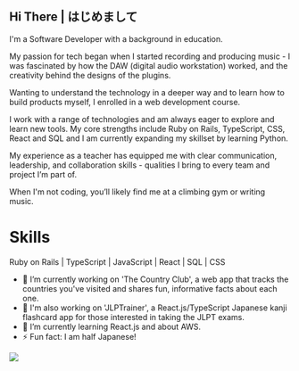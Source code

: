 ## Hi There | はじめまして

I'm a Software Developer with a background in education. 

My passion for tech began when I started recording and producing music - I was fascinated by how the DAW (digital audio workstation) worked, and the creativity behind the designs of the plugins. 

Wanting to understand the technology in a deeper way and to learn how to build products myself, I enrolled in a web development course. 

I work with a range of technologies and am always eager to explore and learn new tools. My core strengths include Ruby on Rails, TypeScript, CSS, React and SQL and I am currently expanding my skillset by learning Python.

My experience as a teacher has equipped me with clear communication, leadership, and collaboration skills - qualities I bring to every team and project I’m part of.

When I'm not coding, you’ll likely find me at a climbing gym or writing music.

# Skills
Ruby on Rails | TypeScript | JavaScript | React | SQL | CSS 

- 🔭 I’m currently working on 'The Country Club', a web app that tracks the countries you've visited and shares fun, informative facts about each one.
- 🔭 I'm also working on 'JLPTrainer', a React.js/TypeScript Japanese kanji flashcard app for those interested in taking the JLPT exams. 
- 🌱 I’m currently learning React.js and about AWS.
- ⚡ Fun fact: I am half Japanese!

<img src="https://github-readme-stats.vercel.app/api/top-langs/?username=HenzaT"/>
<!--
**HenzaT/HenzaT** is a ✨ _special_ ✨ repository because its `README.md` (this file) appears on your GitHub profile.

Here are some ideas to get you started:

- 🔭 I’m currently working on ...
- 🌱 I’m currently learning ...
- 👯 I’m looking to collaborate on ...
- 🤔 I’m looking for help with ...
- 💬 Ask me about ...
- 📫 How to reach me: ...
- 😄 Pronouns: ...
- ⚡ Fun fact: ...
-->
